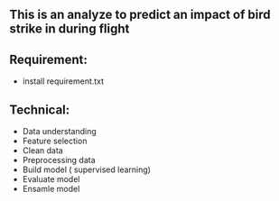 ## This is an analyze to predict an impact of bird strike in during flight

## Requirement:
- install requirement.txt

## Technical:
- Data understanding
- Feature selection
- Clean data
- Preprocessing data
- Build model ( supervised learning)
- Evaluate model
- Ensamle model
